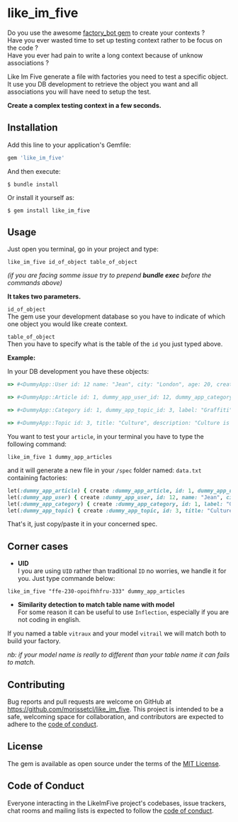 # like_im_five

Do you use the awesome [factory_bot gem](https://github.com/thoughtbot/factory_bot) to create your contexts ?  
Have you ever wasted time to set up testing context rather to be focus on the code ?  
Have you ever had pain to write a long context because of unknow associations ?

Like Im Five generate a file with factories you need to test a specific object. It use you DB development to retrieve the object you want and all associations you will have need to setup the test.

**Create a complex testing context in a few seconds.**

## Installation

Add this line to your application's Gemfile:

```ruby
gem 'like_im_five'
```

And then execute:

    $ bundle install

Or install it yourself as:

    $ gem install like_im_five

## Usage

Just open you terminal, go in your project and type:

`like_im_five id_of_object table_of_object`

*(if you are facing somme issue try to prepend **bundle exec** before the commands above)*

**It takes two parameters.**

`id_of_object`  
The gem use your development database so you have to indicate of which one object you would like create context.

`table_of_object`  
Then you have to specify what is the table of the `id` you just typed above.

**Example:**

In your DB development you have these objects:

```ruby
=> #<DummyApp::User id: 12 name: "Jean", city: "London", age: 20, created_at: "2019-12-30 22:45:33", updated_at: "2019-12-30 22:45:33">
```
```ruby
=> #<DummyApp::Article id: 1, dummy_app_user_id: 12, dummy_app_category_id: 1, title: "Subway Art 25th", body: "Anniversary Edition", created_at: "2019-12-30 22:45:33", updated_at: "2019-12-30 22:45:33">
```
```ruby
=> #<DummyApp::Category id: 1, dummy_app_topic_id: 3, label: "Graffiti", created_at: "2019-12-30 22:45:33", updated_at: "2019-12-30 22:45:33">
```
```ruby
=> #<DummyApp::Topic id: 3, title: "Culture", description: "Culture is beautiful", created_at: "2019-12-30 22:45:33", updated_at: "2019-12-30 22:45:33">
```

You want to test your `article`, in your terminal you have to type the following command:

`like_im_five 1 dummy_app_articles`

and it will generate a new file in your `/spec` folder named: `data.txt` containing factories:

```ruby
let(:dummy_app_article) { create :dummy_app_article, id: 1, dummy_app_user_id: 12, dummy_app_category_id: 1, title: "Subway Art 25th", body: "Anniversary Edition" }
let(:dummy_app_user) { create :dummy_app_user, id: 12, name: "Jean", city: "London", age: 20 }
let(:dummy_app_category) { create :dummy_app_category, id: 1, label: "Graffiti", dummy_app_topic_id: 3 }
let(:dummy_app_topic) { create :dummy_app_topic, id: 3, title: "Culture", description: "Culture is beautiful" }
```

That's it, just copy/paste it in your concerned spec.

## Corner cases

 - **UID**  
I you are using `UID` rather than traditional `ID` no worries, we handle it for you. Just type commande below:

`like_im_five "ffe-230-opoifhhfru-333" dummy_app_articles`

  - **Similarity detection to match table name with model**  
For some reason it can be useful to use `Inflection`, especially if you are not coding in english.

If you named a table `vitraux` and your model `vitrail` we will match both to build your factory.

*nb: if your model name is really to different than your table name it can fails to match.*


## Contributing

Bug reports and pull requests are welcome on GitHub at https://github.com/morissetcl/like_im_five. This project is intended to be a safe, welcoming space for collaboration, and contributors are expected to adhere to the [code of conduct](https://github.com/morissetcl/like_im_five/blob/master/CODE_OF_CONDUCT.md).


## License

The gem is available as open source under the terms of the [MIT License](https://opensource.org/licenses/MIT).

## Code of Conduct

Everyone interacting in the LikeImFive project's codebases, issue trackers, chat rooms and mailing lists is expected to follow the [code of conduct](https://github.com/morissetcl/like_im_five/blob/master/CODE_OF_CONDUCT.md).
